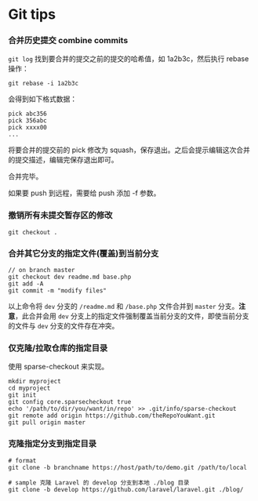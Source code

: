 # Git tips

### 合并历史提交 combine commits

`git log` 找到要合并的提交之前的提交的哈希值，如 1a2b3c，然后执行 rebase 操作：

`git rebase -i 1a2b3c`

会得到如下格式数据：

```
pick abc356
pick 356abc
pick xxxx00
...
```

将要合并的提交前的 pick 修改为 squash，保存退出。之后会提示编辑这次合并的提交描述，编辑完保存退出即可。

合并完毕。

如果要 push 到远程，需要给 push 添加 -f 参数。

### 撤销所有未提交暂存区的修改

`git checkout .`

### 合并其它分支的指定文件(覆盖)到当前分支

```
// on branch master
git checkout dev readme.md base.php
git add -A
git commit -m "modify files"
```

以上命令将 `dev` 分支的 `/readme.md` 和 `/base.php` 文件合并到 `master` 分支。**注意**，此合并会用 `dev` 分支上的指定文件强制覆盖当前分支的文件，即使当前分支的文件与 `dev` 分支的文件存在冲突。

### 仅克隆/拉取仓库的指定目录

使用 sparse-checkout 来实现。

```
mkdir myproject
cd myproject
git init
git config core.sparsecheckout true
echo '/path/to/dir/you/want/in/repo' >> .git/info/sparse-checkout
git remote add origin https://github.com/theRepoYouWant.git
git pull origin master
```

### 克隆指定分支到指定目录

```
# format
git clone -b branchname https://host/path/to/demo.git /path/to/local

# sample 克隆 Laravel 的 develop 分支到本地 ./blog 目录
git clone -b develop https://github.com/laravel/laravel.git ./blog/
```

